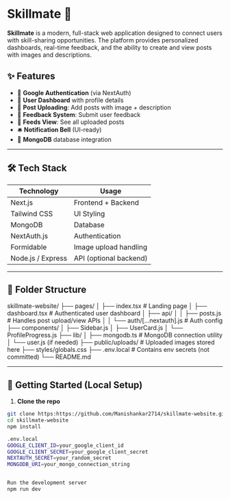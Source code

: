 # Skillmate 🚀

**Skillmate** is a modern, full-stack web application designed to connect users with skill-sharing opportunities. The platform provides personalized dashboards, real-time feedback, and the ability to create and view posts with images and descriptions.

## ✨ Features

- 🔐 **Google Authentication** (via NextAuth)
- 🧾 **User Dashboard** with profile details
- 🧠 **Post Uploading**: Add posts with image + description
- 📢 **Feedback System**: Submit user feedback
- 📰 **Feeds View**: See all uploaded posts
- 🛎️ **Notification Bell** (UI-ready)
- 💾 **MongoDB** database integration

---

## 🛠️ Tech Stack

| Technology       | Usage                    |
|------------------|--------------------------|
| Next.js          | Frontend + Backend       |
| Tailwind CSS     | UI Styling               |
| MongoDB          | Database                 |
| NextAuth.js      | Authentication           |
| Formidable       | Image upload handling    |
| Node.js / Express| API (optional backend)   |

---

## 📁 Folder Structure

skillmate-website/
├── pages/
│ ├── index.tsx # Landing page
│ ├── dashboard.tsx # Authenticated user dashboard
│ ├── api/
│ │ ├── posts.js # Handles post upload/view APIs
│ │ └── auth/[...nextauth].js # Auth config
├── components/
│ ├── Sidebar.js
│ ├── UserCard.js
│ └── ProfileProgress.js
├── lib/
│ ├── mongodb.ts # MongoDB connection utility
│ └── user.js (if needed)
├── public/uploads/ # Uploaded images stored here
├── styles/globals.css
├── .env.local # Contains env secrets (not committed)
└── README.md


---

## 🧪 Getting Started (Local Setup)

1. **Clone the repo**

```bash
git clone https:https://github.com/Manishankar2714/skillmate-website.git
cd skillmate-website
npm install

.env.local
GOOGLE_CLIENT_ID=your_google_client_id
GOOGLE_CLIENT_SECRET=your_google_client_secret
NEXTAUTH_SECRET=your_random_secret
MONGODB_URI=your_mongo_connection_string


Run the development server
npm run dev
